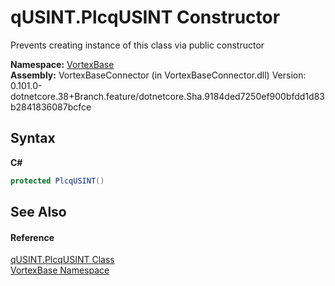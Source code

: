 # qUSINT.PlcqUSINT Constructor 
 

Prevents creating instance of this class via public constructor

**Namespace:**&nbsp;<a href="N_VortexBase.md">VortexBase</a><br />**Assembly:**&nbsp;VortexBaseConnector (in VortexBaseConnector.dll) Version: 0.101.0-dotnetcore.38+Branch.feature/dotnetcore.Sha.9184ded7250ef900bfdd1d83b2841836087bcfce

## Syntax

**C#**<br />
``` C#
protected PlcqUSINT()
```


## See Also


#### Reference
<a href="T_VortexBase_qUSINT_PlcqUSINT.md">qUSINT.PlcqUSINT Class</a><br /><a href="N_VortexBase.md">VortexBase Namespace</a><br />